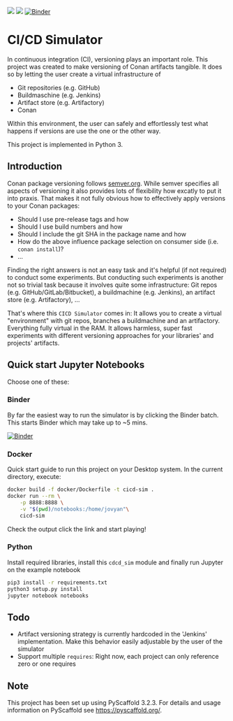 ![](https://github.com/Software-Natives-OSS/cicd_sim/workflows/Python%20package/badge.svg)
![](https://codecov.io/gh/Software-Natives-OSS/cicd_sim/graph/badge.svg)
[![Binder](https://mybinder.org/badge_logo.svg)](https://mybinder.org/v2/gh/Software-Natives-OSS/cicd_sim/master?filepath=notebooks%2Fexample1.ipynb)

# CI/CD Simulator

In continuous integration (CI), versioning plays an important role. This project was created to make versioning of Conan artifacts tangible. It does so by letting the user create a virtual infrastructure of

- Git repositories (e.g. GitHub)
- Buildmaschine (e.g. Jenkins)
- Artifact store (e.g. Artifactory)
- Conan

Within this environment, the user can safely and effortlessly test what happens if versions are use the one or the other way.

This project is implemented in Python 3.

## Introduction

Conan package versioning follows [semver.org](https://semver.org). While semver specifies all aspects of versioning it also provides lots of flexibility how excatly to put it into praxis. That makes it not fully obvious how to effectively apply versions to your Conan packages:

- Should I use pre-release tags and how
- Should I use build numbers and how
- Should I include the git SHA in the package name and how
- How do the above influence package selection on consumer side (i.e. `conan install`)?
- ...

Finding the right answers is not an easy task and it's helpful (if not required) to conduct some experiments. But conducting such experiments is another not so trivial task because it involves quite some infrastructure: Git repos (e.g. GitHub/GitLab/Bitbucket), a buildmachine (e.g. Jenkins), an artifact store (e.g. Artifactory), ...

That's where this `CICD Simulator` comes in: It allows you to create a virtual "environment" with git repos, branches a buildmachine and an artifactory. Everything fully virtual in the RAM. It allows harmless, super fast experiments with different versioning approaches for your libraries' and projects' artifacts.

## Quick start Jupyter Notebooks

Choose one of these:

### Binder

By far the easiest way to run the simulator is by clicking the Binder batch. This starts Binder which may take up to ~5 mins.

[![Binder](https://mybinder.org/badge_logo.svg)](https://mybinder.org/v2/gh/Software-Natives-OSS/cicd_sim/master?filepath=notebooks%2Fexample1.ipynb)

### Docker

Quick start guide to run this project on your Desktop system. In the current directory, execute:

```sh
docker build -f docker/Dockerfile -t cicd-sim .
docker run --rm \
    -p 8888:8888 \
    -v "$(pwd)/notebooks:/home/jovyan"\
    cicd-sim

```

Check the output click the link and start playing!

### Python

Install required libraries, install this `cdcd_sim` module and finally run Jupyter on the example notebook

```sh
pip3 install -r requirements.txt
python3 setup.py install
jupyter notebook notebooks

```

## Todo

- Artifact versioning strategy is currently hardcoded in the 'Jenkins' implementation. Make this behavior easily adjustable by the user of the simulator
- Support multiple `requires`: Right now, each project can only reference zero or one requires

## Note

This project has been set up using PyScaffold 3.2.3. For details and usage information on PyScaffold see https://pyscaffold.org/.
